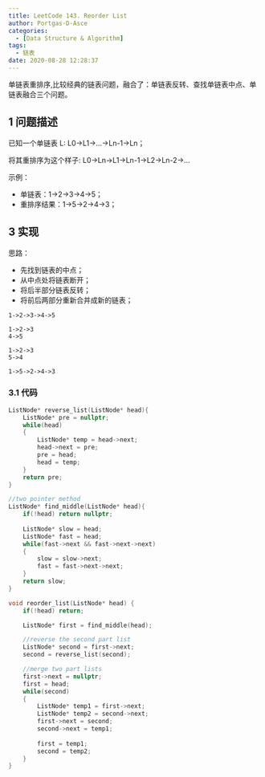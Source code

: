 ```yaml
---
title: LeetCode 143. Reorder List
author: Portgas·D·Asce
categories:
  - [Data Structure & Algorithm]
tags:
  - 链表
date: 2020-08-28 12:28:37
---
```


单链表重排序,比较经典的链表问题，融合了：单链表反转、查找单链表中点、单链表融合三个问题。

<!--more-->

## 1 问题描述
已知一个单链表 L: L0→L1→…→Ln-1→Ln；

将其重排序为这个样子: L0→Ln→L1→Ln-1→L2→Ln-2→…

示例：
- 单链表：1->2->3->4->5；
- 重排序结果：1->5->2->4->3；

## 3 实现
思路：
- 先找到链表的中点；
- 从中点处将链表断开；
- 将后半部分链表反转；
- 将前后两部分重新合并成新的链表；
```
1->2->3->4->5

1->2->3
4->5

1->2->3
5->4

1->5->2->4->3
```

### 3.1 代码
```cpp
ListNode* reverse_list(ListNode* head){
    ListNode* pre = nullptr;
    while(head)
    {
        ListNode* temp = head->next;
        head->next = pre;
        pre = head;
        head = temp;
    }
    return pre;
}

//two pointer method
ListNode* find_middle(ListNode* head){
    if(!head) return nullptr;
        
    ListNode* slow = head;
    ListNode* fast = head;
    while(fast->next && fast->next->next)
    {
        slow = slow->next;
        fast = fast->next->next;
    }
    return slow;
}

void reorder_list(ListNode* head) {
    if(!head) return;

    ListNode* first = find_middle(head);

    //reverse the second part list
    ListNode* second = first->next;
    second = reverse_list(second);

    //merge two part lists
    first->next = nullptr;
    first = head;
    while(second)
    {
        ListNode* temp1 = first->next;
        ListNode* temp2 = second->next;
        first->next = second;
        second->next = temp1;
            
        first = temp1;
        second = temp2;
    }
}

```
